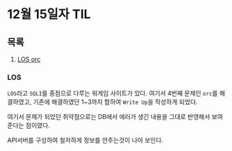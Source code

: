 # 12월 15일자 TIL

## 목록

1. [LOS orc](#LOS)


### LOS

`LOS`라고 `SQLI`를 중점으로 다루는 워게임 사이트가 있다.
여기서 4번째 문제인 `orc`를 해결하였고,
기존에 해결하였던 1~3까지 합하여 `Write Up`을 작성하게 되었다.

여기서 문제가 되었던 취약점으로는 DB에서 에러가 생긴 내용을 그대로 반영해서 보여준다는 점이였다.

API서버를 구성하여 철저하게 정보를 안주는것이 나아 보인다.


